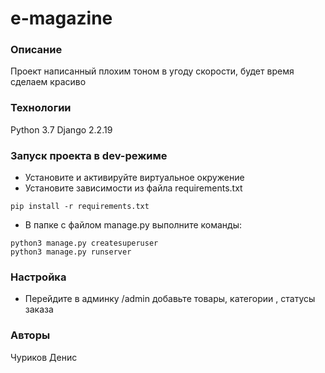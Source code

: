# e-magazine
### Описание
Проект написанный плохим тоном в угоду скорости, будет
время сделаем красиво  
### Технологии
Python 3.7
Django 2.2.19
### Запуск проекта в dev-режиме
- Установите и активируйте виртуальное окружение
- Установите зависимости из файла requirements.txt
```
pip install -r requirements.txt
``` 
- В папке с файлом manage.py выполните команды:
```
python3 manage.py createsuperuser
python3 manage.py runserver
```
### Настройка
- Перейдите в админку /admin добавьте товары, категории , статусы заказа
### Авторы
Чуриков Денис

